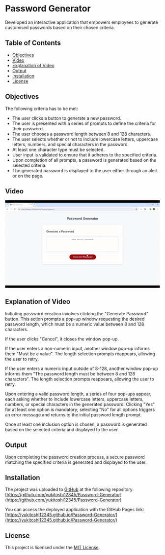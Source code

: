 # Password Generator
Developed an interactive application that empowers employees to generate customised passwords based on their chosen criteria.

## Table of Contents

- [Objectives](#objectives)
- [Video](#video)
- [Explanation of Video](#explanation-of-video)
- [Output](#output)
- [Installation](#installation)
- [License](#license)

## Objectives
The following criteria has to be met:

- The user clicks a button to generate a new password.
- The user is presented with a series of prompts to define the criteria for their password.
- The user chooses a password length between 8 and 128 characters.
- The user selects whether or not to include lowercase letters, uppercase letters, numbers, and special characters in the password. 
- At least one character type must be selected.
- User input is validated to ensure that it adheres to the specified criteria.
- Upon completion of all prompts, a password is generated based on the selected criteria.
- The generated password is displayed to the user either through an alert or on the page.

## Video
![](assets/videos/Password-Generator-Video.gif)

## Explanation of Video

Initiating password creation involves clicking the "Generate Password" button. This action prompts a pop-up window requesting the desired password length, which must be a numeric value between 8 and 128 characters. 

If the user clicks "Cancel", it closes the window pop-up.

If the user enters a non-numeric input, another window pop-up informs them "Must be a value". The length selection prompts reappears, allowing the user to retry.

If the user enters a numeric input outside of 8-128, another window pop-up informs them "The password length must be between 8 and 128 characters". The length selection prompts reappears, allowing the user to retry.

Upon entering a valid password length, a series of four pop-ups appear, each asking whether to include lowercase letters, uppercase letters, numbers, or special characters in the generated password. Clicking "Yes" for at least one option is mandatory; selecting "No" for all options triggers an error message and returns to the initial password length prompt.

Once at least one inclusion option is chosen, a password is generated based on the selected criteria and displayed to the user.

## Output
Upon completing the password creation process, a secure password matching the specified criteria is generated and displayed to the user.

## Installation
The project was uploaded to [GitHub](https://github.com/) at the following repository:
[https://github.com/yukitoshi12345/Password-Generator](https://github.com/yukitoshi12345/Password-Generator)

You can access the deployed application with the GitHub Pages link:
[https://yukitoshi12345.github.io/Password-Generator/](https://yukitoshi12345.github.io/Password-Generator/)

## License
This project is licensed under the [MIT License](https://github.com/Yukitoshi12345/Password-Generator/blob/main/LICENSE).